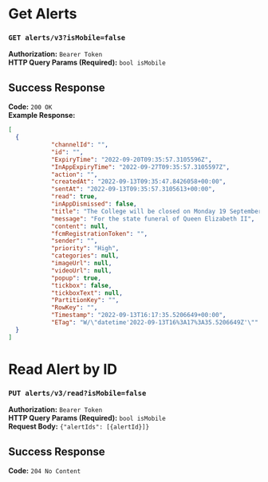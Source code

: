 # Get Alerts

### `GET alerts/v3?isMobile=false`
**Authorization:** `Bearer Token`  
**HTTP Query Params (Required):** `bool isMobile`

## Success Response
**Code:** `200 OK`  
**Example Response:**

```json
[
  {
            "channelId": "",
            "id": "",
            "ExpiryTime": "2022-09-20T09:35:57.3105596Z",
            "InAppExpiryTime": "2022-09-27T09:35:57.3105597Z",
            "action": "",
            "createdAt": "2022-09-13T09:35:47.8426058+00:00",
            "sentAt": "2022-09-13T09:35:57.3105613+00:00",
            "read": true,
            "inAppDismissed": false,
            "title": "The College will be closed on Monday 19 September",
            "message": "For the state funeral of Queen Elizabeth II",
            "content": null,
            "fcmRegistrationToken": "",
            "sender": "",
            "priority": "High",
            "categories": null,
            "imageUrl": null,
            "videoUrl": null,
            "popup": true,
            "tickbox": false,
            "tickboxText": null,
            "PartitionKey": "",
            "RowKey": "",
            "Timestamp": "2022-09-13T16:17:35.5206649+00:00",
            "ETag": "W/\"datetime'2022-09-13T16%3A17%3A35.5206649Z'\""
  }
]
```  

# Read Alert by ID

### `PUT alerts/v3/read?isMobile=false`
**Authorization:** `Bearer Token`  
**HTTP Query Params (Required):** `bool isMobile`  
**Request Body:** `{"alertIds": [{alertId}]}`

## Success Response
**Code:** `204 No Content`
